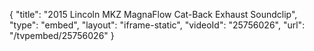 {
    "title": "2015 Lincoln MKZ MagnaFlow Cat-Back Exhaust Soundclip",
    "type": "embed",
    "layout": "iframe-static",
    "videoId": "25756026",
    "url": "\/tvpembed\/25756026"
}